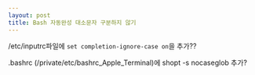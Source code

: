 ```yaml
---
layout: post
title: Bash 자동완성 대소문자 구분하지 않기
---
```


/etc/inputrc파일에 
`set completion-ignore-case on`을 추가??

.bashrc
(/private/etc/bashrc_Apple_Terminal)에
shopt -s nocaseglob 추가?
